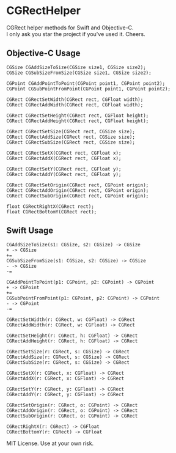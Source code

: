 CGRectHelper
============

CGRect helper methods for Swift and Objective-C.  
I only ask you star the project if you've used it.  Cheers.

## Objective-C Usage
	CGSize CGAddSizeToSize(CGSize size1, CGSize size2);
	CGSize CGSubSizeFromSize(CGSize size1, CGSize size2);

	CGPoint CGAddPointToPoint(CGPoint point1, CGPoint point2);
	CGPoint CGSubPointFromPoint(CGPoint point1, CGPoint point2);

	CGRect CGRectSetWidth(CGRect rect, CGFloat width);
	CGRect CGRectAddWidth(CGRect rect, CGFloat width);

	CGRect CGRectSetHeight(CGRect rect, CGFloat height);
	CGRect CGRectAddHeight(CGRect rect, CGFloat height);

	CGRect CGRectSetSize(CGRect rect, CGSize size);
	CGRect CGRectAddSize(CGRect rect, CGSize size);
	CGRect CGRectSubSize(CGRect rect, CGSize size);

	CGRect CGRectSetX(CGRect rect, CGFloat x);
	CGRect CGRectAddX(CGRect rect, CGFloat x);

	CGRect CGRectSetY(CGRect rect, CGFloat y);
	CGRect CGRectAddY(CGRect rect, CGFloat y);

	CGRect CGRectSetOrigin(CGRect rect, CGPoint origin);
	CGRect CGRectAddOrigin(CGRect rect, CGPoint origin);
	CGRect CGRectSubOrigin(CGRect rect, CGPoint origin);

	float CGRectRightX(CGRect rect);
	float CGRectBottomY(CGRect rect);

## Swift Usage

	CGAddSizeToSize(s1: CGSize, s2: CGSize) -> CGSize
	+ -> CGSize
	+=
	CGSubSizeFromSize(s1: CGSize, s2: CGSize) -> CGSize
	- -> CGSize
	-=

	CGAddPointToPoint(p1: CGPoint, p2: CGPoint) -> CGPoint
	+ -> CGPoint
	+=
	CGSubPointFromPoint(p1: CGPoint, p2: CGPoint) -> CGPoint
	- -> CGPoint
	-=

	CGRectSetWidth(r: CGRect, w: CGFloat) -> CGRect
	CGRectAddWidth(r: CGRect, w: CGFloat) -> CGRect

	CGRectSetHeight(r: CGRect, h: CGFloat) -> CGRect
	CGRectAddHeight(r: CGRect, h: CGFloat) -> CGRect

	CGRectSetSize(r: CGRect, s: CGSize) -> CGRect
	CGRectAddSize(r: CGRect, s: CGSize) -> CGRect
	CGRectSubSize(r: CGRect, s: CGSize) -> CGRect

	CGRectSetX(r: CGRect, x: CGFloat) -> CGRect
	CGRectAddX(r: CGRect, x: CGFloat) -> CGRect

	CGRectSetY(r: CGRect, y: CGFloat) -> CGRect
	CGRectAddY(r: CGRect, y: CGFloat) -> CGRect

	CGRectSetOrigin(r: CGRect, o: CGPoint) -> CGRect
	CGRectAddOrigin(r: CGRect, o: CGPoint) -> CGRect
	CGRectSubOrigin(r: CGRect, o: CGPoint) -> CGRect

	CGRectRightX(r: CGRect) -> CGFloat
	CGRectBottomY(r: CGRect) -> CGFloat

MIT License.  Use at your own risk.

